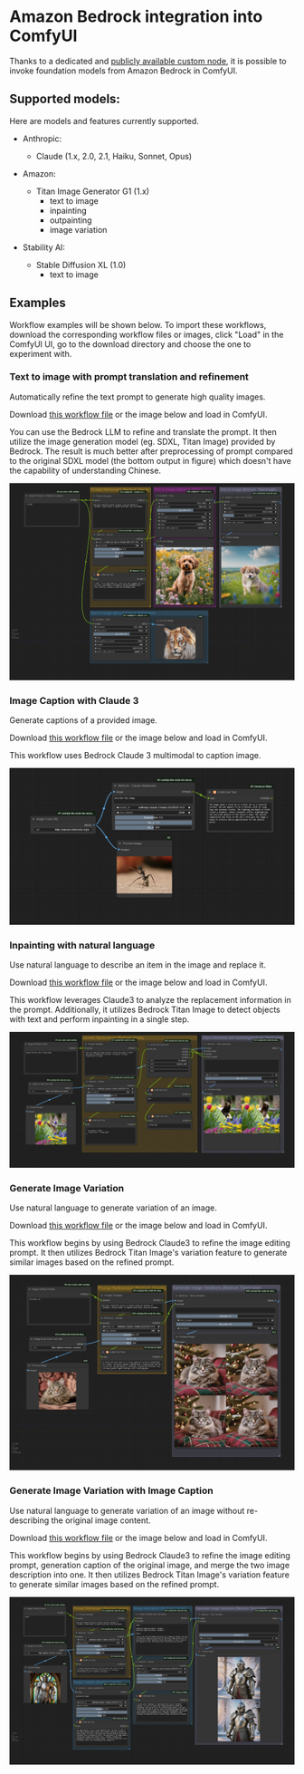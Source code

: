 # Amazon Bedrock integration into ComfyUI

Thanks to a dedicated and [publicly available custom node](https://github.com/aws-samples/comfyui-llm-node-for-amazon-bedrock/), it is possible to invoke foundation models from Amazon Bedrock in ComfyUI.
## Supported models:

Here are models and features currently supported.

- Anthropic:

  - Claude (1.x, 2.0, 2.1, Haiku, Sonnet, Opus)

- Amazon:

  - Titan Image Generator G1 (1.x)
    - text to image
    - inpainting
    - outpainting
    - image variation

- Stability AI:

  - Stable Diffusion XL (1.0)
    - text to image

## Examples

Workflow examples will be shown below. To import these workflows, download the corresponding workflow files or images, click "Load" in the ComfyUI UI, go to the download directory and choose the one to experiment with.

### Text to image with prompt translation and refinement
Automatically refine the text prompt to generate high quality images.

Download [this workflow file](workflows/text2img_with_prompt_refinement.json) or the image below and load in ComfyUI.

You can use the Bedrock LLM to refine and translate the prompt. It then utilize the image generation model (eg. SDXL, Titan Image) provided by Bedrock.
The result is much better after preprocessing of prompt compared to the original SDXL model (the bottom output in figure) which doesn't have the capability of understanding Chinese.

![](./assets/example_prompts_refine.png)

### Image Caption with Claude 3

Generate captions of a provided image.

Download [this workflow file](workflows/claude3_image_caption.json) or the image below and load in ComfyUI.

This workflow uses Bedrock Claude 3 multimodal to caption image.

![](./assets/example_claude3_multimodal.png)

### Inpainting with natural language
Use natural language to describe an item in the image and replace it. 

Download [this workflow file](workflows/inpainting_with_natural_language.json) or the image below and load in ComfyUI.

This workflow leverages Claude3 to analyze the replacement information in the prompt. Additionally, it utilizes Bedrock Titan Image to detect objects with text and perform inpainting in a single step.

![](./assets/example_inpainting_with_natural_language.png)

### Generate Image Variation
Use natural language to generate variation of an image.

Download [this workflow file](workflows/generate_image_variation.json) or the image below and load in ComfyUI.

This workflow begins by using Bedrock Claude3 to refine the image editing prompt. It then utilizes Bedrock Titan Image's variation feature to generate similar images based on the refined prompt.

![](./assets/example_generate_image_variation.png)


### Generate Image Variation with Image Caption
Use natural language to generate variation of an image without re-describing the original image content.

Download [this workflow file](workflows/variation_with_caption.json) or the image below and load in ComfyUI.

This workflow begins by using Bedrock Claude3 to refine the image editing prompt, generation caption of the original image, and merge the two image description into one. It then utilizes Bedrock Titan Image's variation feature to generate similar images based on the refined prompt.

![](./assets/example_variation_with_caption.png)


